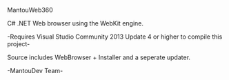 MantouWeb360

C# .NET Web browser using the WebKit engine.

-Requires Visual Studio Community 2013 Update 4 or higher to compile this project-

Source includes WebBrowser + Installer and a seperate updater.

-MantouDev Team-